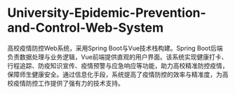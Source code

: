 # University-Epidemic-Prevention-and-Control-Web-System
高校疫情防控Web系统，采用Spring Boot与Vue技术栈构建。Spring Boot后端负责数据处理与业务逻辑，Vue前端提供直观的用户界面。该系统实现健康打卡、行程追踪、防疫知识宣传、疫情预警与应急响应等功能，助力高校精准防控疫情，保障师生健康安全。通过信息化手段，系统提高了疫情防控的效率与精准度，为高校疫情防控工作提供了强有力的技术支持。
